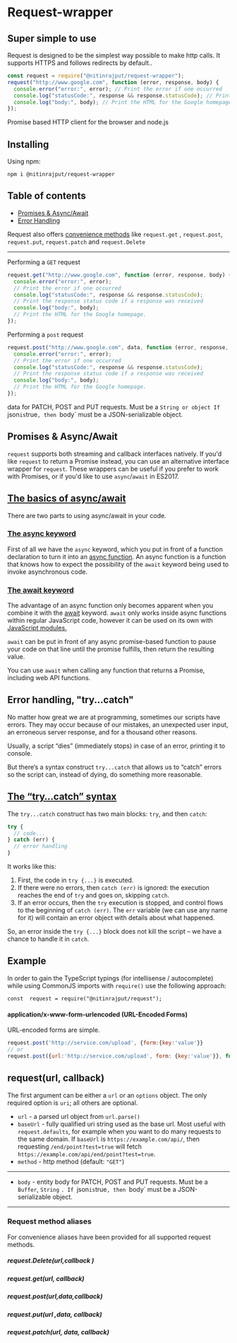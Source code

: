 # Request-wrapper

## Super simple to use

Request is designed to be the simplest way possible to make http calls. It supports HTTPS and follows redirects by default..

```js
const request = require("@nitinrajput/request-wrapper");
request("http://www.google.com", function (error, response, body) {
  console.error("error:", error); // Print the error if one occurred
  console.log("statusCode:", response && response.statusCode); // Print the response status code if a response was received
  console.log("body:", body); // Print the HTML for the Google homepage.
});
```

Promise based HTTP client for the browser and node.js

>

## Installing

Using npm:

    npm i @nitinrajput/request-wrapper

## Table of contents

- [Promises & Async/Await](#promises--asyncawait)
- [Error Handling](#try--catch)

Request also offers [convenience methods](#convenience-methods) like
`request.get` , `request.post`, `request.put`, `request.patch` and `request.Delete`

---

Performing a `GET` request

```js
request.get("http://www.google.com", function (error, response, body) {
  console.error("error:", error);
  // Print the error if one occurred
  console.log("statusCode:", response && response.statusCode);
  // Print the response status code if a response was received
  console.log("body:", body);
  // Print the HTML for the Google homepage.
});
```

Performing a `post` request

```js
request.post("http://www.google.com", data, function (error, response, body) {
  console.error("error:", error);
  // Print the error if one occurred
  console.log("statusCode:", response && response.statusCode);
  // Print the response status code if a response was received
  console.log("body:", body);
  // Print the HTML for the Google homepage.
});
```

data for PATCH, POST and PUT requests. Must be a `String or object If `json`is`true`, then `body` must be a JSON-serializable object.

## Promises & Async/Await

`request` supports both streaming and callback interfaces natively. If you'd like `request` to return a Promise instead, you can use an alternative interface wrapper for `request`. These wrappers can be useful if you prefer to work with Promises, or if you'd like to use `async`/`await` in ES2017.

## [The basics of async/await](https://developer.mozilla.org/en-US/docs/Learn/JavaScript/Asynchronous/Async_await#the_basics_of_asyncawait "Permalink to The basics of async/await")

There are two parts to using async/await in your code.

### [The async keyword](https://developer.mozilla.org/en-US/docs/Learn/JavaScript/Asynchronous/Async_await#the_async_keyword "Permalink to The async keyword")

First of all we have the `async` keyword, which you put in front of a function declaration to turn it into an [async function](https://developer.mozilla.org/en-US/docs/Web/JavaScript/Reference/Statements/async_function). An async function is a function that knows how to expect the possibility of the `await` keyword being used to invoke asynchronous code.

### [The await keyword](https://developer.mozilla.org/en-US/docs/Learn/JavaScript/Asynchronous/Async_await#the_await_keyword "Permalink to The await keyword")

The advantage of an async function only becomes apparent when you combine it with the [await](https://developer.mozilla.org/en-US/docs/Web/JavaScript/Reference/Operators/await) keyword. `await` only works inside async functions within regular JavaScript code, however it can be used on its own with [JavaScript modules.](https://developer.mozilla.org/en-US/docs/Web/JavaScript/Guide/Modules)

`await` can be put in front of any async promise-based function to pause your code on that line until the promise fulfills, then return the resulting value.

You can use `await` when calling any function that returns a Promise, including web API functions.

## Error handling, "try...catch"

No matter how great we are at programming, sometimes our scripts have errors. They may occur because of our mistakes, an unexpected user input, an erroneous server response, and for a thousand other reasons.

Usually, a script “dies” (immediately stops) in case of an error, printing it to console.

But there’s a syntax construct `try...catch` that allows us to “catch” errors so the script can, instead of dying, do something more reasonable.

## [The “try…catch” syntax](https://javascript.info/try-catch#the-try-catch-syntax)

The `try...catch` construct has two main blocks: `try`, and then `catch`:

```js
try {
  // code...
} catch (err) {
  // error handling
}
```

It works like this:

1.  First, the code in `try {...}` is executed.
2.  If there were no errors, then `catch (err)` is ignored: the execution reaches the end of `try` and goes on, skipping `catch`.
3.  If an error occurs, then the `try` execution is stopped, and control flows to the beginning of `catch (err)`. The `err` variable (we can use any name for it) will contain an error object with details about what happened.

So, an error inside the `try {...}` block does not kill the script – we have a chance to handle it in `catch`.

## Example

In order to gain the TypeScript typings (for intellisense / autocomplete) while using CommonJS imports with `require()` use the following approach:

    const  request = require("@nitinrajput/request");

#### application/x-www-form-urlencoded (URL-Encoded Forms)

URL-encoded forms are simple.

```js
request.post('http://service.com/upload', {form:{key:'value'}}
// or
request.post({url:'http://service.com/upload', form: {key:'value'}}, function(err,httpResponse,body){ /* ... */ })
```

## request(url, callback)

The first argument can be either a `url` or an `options` object. The only required option is `uri`; all others are optional.

- `url` - a parsed url object from `url.parse()`
- `baseUrl` - fully qualified uri string used as the base url. Most useful with `request.defaults`, for example when you want to do many requests to the same domain. If `baseUrl` is `https://example.com/api/`, then requesting `/end/point?test=true` will fetch `https://example.com/api/end/point?test=true`.
- `method` - http method (default: `"GET"`)

---

- `body` - entity body for PATCH, POST and PUT requests. Must be a `Buffer`, `String` `. If `json`is`true`, then `body` must be a JSON-serializable object.

---

### Request method aliases

For convenience aliases have been provided for all supported request methods.

##### request.Delete(url,callback )

##### request.get(url, callback)

##### request.post(url,data,callback)

##### request.put(url ,data, callback)

##### request.patch(url, data, callback)
